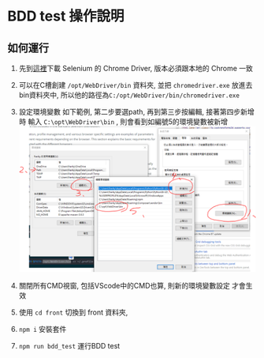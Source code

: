 # BDD test 操作說明
## 如何運行
1. 先到[這裡](https://chromedriver.storage.googleapis.com/index.html)下載 Selenium 的 Chrome Driver, 版本必須跟本地的 Chrome 一致
2. 可以在C槽創建  `/opt/WebDriver/bin` 資料夾, 並把 `chromedriver.exe` 放進去bin資料夾中, 所以他的路徑為`C:/opt/WebDriver/bin/chromedriver.exe`
3. 設定環境變數 如下範例, 第二步要選path, 再到第三步按編輯, 接著第四步新增時 輸入 `C:\opt\WebDriver\bin` , 則會看到如編號5的環境變數被新增
![](./readme-img/BDD說明.PNG)



4. 關閉所有CMD視窗, 包括VScode中的CMD也算, 則新的環境變數設定 才會生效
5. 使用 `cd front` 切換到 front 資料夾, 
6. `npm i` 安裝套件
7. `npm run bdd_test` 運行BDD test


